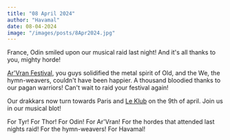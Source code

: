 ```yaml
---
title: "08 April 2024"
author: "Havamal"
date: 08-04-2024
image: "/images/posts/8Apr2024.jpg"
---
```


France, Odin smiled upon our musical raid last night! And it's all thanks to you, mighty horde!

[Ar'Vran Festival](https://www.instagram.com/arvranprod), you guys solidified the metal spirit of Old, and the We, the hymn-weavers, couldn't have been happier. A thousand bloodied thanks to our pagan warriors! Can't wait to raid your festival again!

Our drakkars now turn towards Paris and [Le Klub](https://www.instagram.com/le_klub) on the 9th of april. Join us in our musical blot!

For Tyr! For Thor! For Odin! For Ar'Vran! For the hordes that attended last nights raid! For the hymn-weavers! For Havamal!